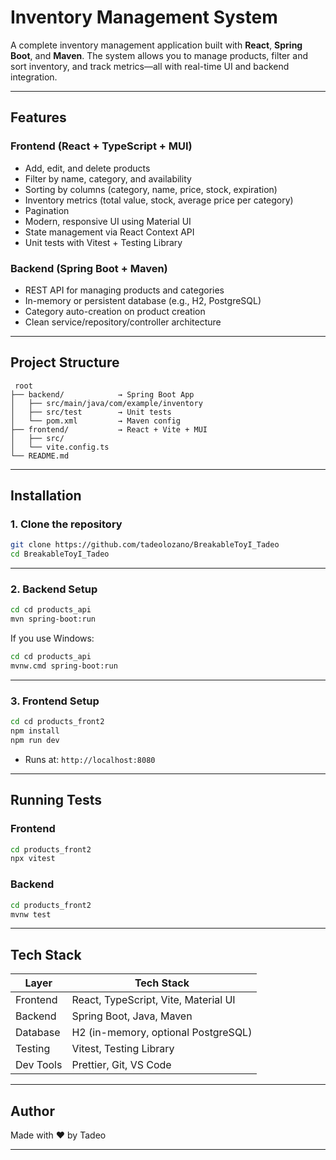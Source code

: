 # Inventory Management System

A complete inventory management application built with **React**, **Spring Boot**, and **Maven**. The system allows you to manage products, filter and sort inventory, and track metrics—all with real-time UI and backend integration.

---

## Features

### Frontend (React + TypeScript + MUI)
-  Add, edit, and delete products
-  Filter by name, category, and availability
-  Sorting by columns (category, name, price, stock, expiration)
-  Inventory metrics (total value, stock, average price per category)
-  Pagination
-  Modern, responsive UI using Material UI
-  State management via React Context API
-  Unit tests with Vitest + Testing Library

### Backend (Spring Boot + Maven)
-  REST API for managing products and categories
-  In-memory or persistent database (e.g., H2, PostgreSQL)
-  Category auto-creation on product creation
-  Clean service/repository/controller architecture

---

## Project Structure

```text
 root
├── backend/            → Spring Boot App
│   ├── src/main/java/com/example/inventory
│   ├── src/test        → Unit tests
│   └── pom.xml         → Maven config
├── frontend/           → React + Vite + MUI
│   ├── src/
│   └── vite.config.ts
└── README.md
```

---

##  Installation

### 1. Clone the repository

```bash
git clone https://github.com/tadeolozano/BreakableToyI_Tadeo
cd BreakableToyI_Tadeo
```

---

### 2. Backend Setup

```bash
cd cd products_api
mvn spring-boot:run
```

If you use Windows:

```bash
cd cd products_api
mvnw.cmd spring-boot:run
```

---

### 3. Frontend Setup

```bash
cd cd products_front2
npm install
npm run dev
```

- Runs at: `http://localhost:8080`

---

##  Running Tests

### Frontend

```bash
cd products_front2
npx vitest
```

### Backend

```bash
cd products_front2
mvnw test
```

---

## Tech Stack

| Layer      | Tech Stack                                      |
|------------|--------------------------------------------------|
| Frontend   | React, TypeScript, Vite, Material UI            |
| Backend    | Spring Boot, Java, Maven                        |
| Database   | H2 (in-memory, optional PostgreSQL)             |
| Testing    | Vitest, Testing Library                         |
| Dev Tools  |  Prettier, Git, VS Code                  |

---

## Author

Made with ❤️ by Tadeo

---
